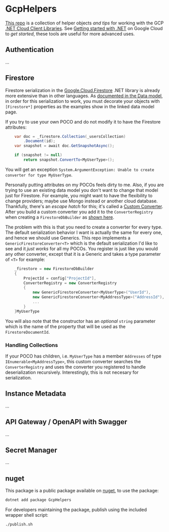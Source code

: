# GcpHelpers
[This repo](https://github.com/delormej/Gcp.Helpers) is a collection of helper objects *and tips* for working with the GCP [.NET Cloud Client Libraries](https://cloud.google.com/dotnet/docs/reference).  See [Getting started with .NET](https://cloud.google.com/dotnet/docs/getting-started) on Google Cloud to _get started_, these tools are useful for more advanced uses. 

## Authentication
... 

## Firestore
Firestore serialization in the [Google.Cloud.Firestore](https://cloud.google.com/dotnet/docs/reference/Google.Cloud.Firestore/latest) .NET library is already more extensive than in other languages.  As [documented in the Data model](https://cloud.google.com/dotnet/docs/reference/Google.Cloud.Firestore/latest/datamodel), in order for this serialization to work, you must decorate your objects with `[Firestore*]` properties as the examples show in the linked data model page.  

If you try to use your own POCO and do not modify it to have the Firestore attributes: 

```csharp
    var doc = _firestore.Collection(_usersCollection)
        .Document(id);
    var snapshot = await doc.GetSnapshotAsync();

    if (snapshot != null)
        return snapshot.ConvertTo<MyUserType>();
```

You will get an exception `System.ArgumentException: Unable to create converter for type MyUserType`.  

Personally putting attributes on my POCOs feels dirty to me.  Also, if you are trying to use an existing data model you don't want to change that model just for Firestore.  For example, you might want to have the flexibility to change providers; maybe use Mongo instead or another cloud database.  Thankfully, there's an _escape hatch_ for this; it's called a [Custom Converter](https://cloud.google.com/dotnet/docs/reference/Google.Cloud.Firestore/latest/datamodel#custom-converters).  After you build a custom converter you add it to the `ConverterRegistry` when creating a `FirestoreDbBuilder` as [shown here](https://cloud.google.com/dotnet/docs/reference/Google.Cloud.Firestore/latest/datamodel#converter-registries). 

The problem with this is that you need to create a converter for every type.  The default serialization behavior I want is actually the same for every one, and hence we should use Generics.  This repo implements a `GenericFirestoreConverter<T>` which is the default serialization I'd like to see and it _just works_ for all my POCOs.  You register is just like you would any other converter, except that it is a Generic and takes a type parameter of `<T>` for example:

```csharp
    _firestore = new FirestoreDbBuilder
    {
        ProjectId = config["ProjectId"],
        ConverterRegistry = new ConverterRegistry
        {
            new GenericFirestoreConverter<MyUserType>("UserId"),
            new GenericFirestoreConverter<MyAddressType>("AddressId"),
            ...
        }
    }MyUserType
```

You will also note that the constructor has an _optional_ `string` parameter which is the name of the property that will be used as the `FirestoreDocumentId`.  

### Handling Collections
If your POCO has children, i.e. `MyUserType` has a member `Addresses` of type `IEnumerable<MyAddressType>`, this custom converter searches the `ConverterRegistry` and uses the converter you registered to handle deserialization recursively.  Interestingly, this is not necesary for serialization.

## Instance Metadata
...

## API Gateway / OpenAPI with Swagger
...

## Secret Manager
...

## nuget
This package is a public package available on [nuget](https://www.nuget.org/packages/GcpHelpers/), to use the package:

```bash
dotnet add package GcpHelpers 
```

For developers maintaining the package, publish using the included wrapper shell script:

```bash
./publish.sh
```
